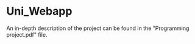 # Uni_Webapp
An in-depth description of the project can be found in the "Programming project.pdf" file.